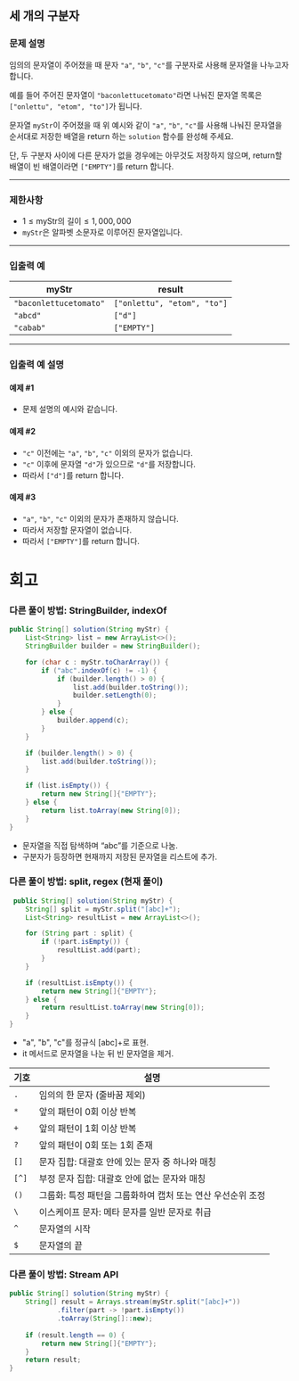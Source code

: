 ## 세 개의 구분자

### 문제 설명
임의의 문자열이 주어졌을 때 문자 `"a"`, `"b"`, `"c"`를 구분자로 사용해 문자열을 나누고자 합니다.

예를 들어 주어진 문자열이 `"baconlettucetomato"`라면 나눠진 문자열 목록은 `["onlettu", "etom", "to"]`가 됩니다.

문자열 `myStr`이 주어졌을 때 위 예시와 같이 `"a"`, `"b"`, `"c"`를 사용해 나눠진 문자열을 순서대로 저장한 배열을 return 하는 `solution` 함수를 완성해 주세요.

단, 두 구분자 사이에 다른 문자가 없을 경우에는 아무것도 저장하지 않으며, return할 배열이 빈 배열이라면 `["EMPTY"]`를 return 합니다.

---

### 제한사항
- $1 \leq \text{myStr의 길이} \leq 1,000,000$
- `myStr`은 알파벳 소문자로 이루어진 문자열입니다.

---

### 입출력 예

| myStr                  | result                      |
|------------------------|-----------------------------|
| `"baconlettucetomato"` | `["onlettu", "etom", "to"]` |
| `"abcd"`               | `["d"]`                     |
| `"cabab"`              | `["EMPTY"]`                 |

---

### 입출력 예 설명

#### 예제 #1
- 문제 설명의 예시와 같습니다.

#### 예제 #2
- `"c"` 이전에는 `"a"`, `"b"`, `"c"` 이외의 문자가 없습니다.
- `"c"` 이후에 문자열 `"d"`가 있으므로 `"d"`를 저장합니다.
- 따라서 `["d"]`를 return 합니다.

#### 예제 #3
- `"a"`, `"b"`, `"c"` 이외의 문자가 존재하지 않습니다.
- 따라서 저장할 문자열이 없습니다.
- 따라서 `["EMPTY"]`를 return 합니다.
# 회고
### 다른 풀이 방법: StringBuilder, indexOf
```java
public String[] solution(String myStr) {
    List<String> list = new ArrayList<>();
    StringBuilder builder = new StringBuilder();

    for (char c : myStr.toCharArray()) {
        if ("abc".indexOf(c) != -1) {
            if (builder.length() > 0) {
                list.add(builder.toString());
                builder.setLength(0);
            }
        } else {
            builder.append(c);
        }
    }

    if (builder.length() > 0) {
        list.add(builder.toString());
    }

    if (list.isEmpty()) {
        return new String[]{"EMPTY"};
    } else {
        return list.toArray(new String[0]);
    }
}
```
- 문자열을 직접 탐색하며 “abc”를 기준으로 나눔.
- 구분자가 등장하면 현재까지 저장된 문자열을 리스트에 추가.
### 다른 풀이 방법: split, regex (현재 풀이)
```java
 public String[] solution(String myStr) {
    String[] split = myStr.split("[abc]+");
    List<String> resultList = new ArrayList<>();

    for (String part : split) {
        if (!part.isEmpty()) {
            resultList.add(part);
        }
    }

    if (resultList.isEmpty()) {
        return new String[]{"EMPTY"};
    } else {
        return resultList.toArray(new String[0]);
    }
}
```
- "a", "b", "c"를 정규식 [abc]+로 표현.
- it 메서드로 문자열을 나눈 뒤 빈 문자열을 제거.

| 기호    | 설명                                 |
|-------|------------------------------------|
| `.`   | 임의의 한 문자 (줄바꿈 제외)                  |
| `*`   | 앞의 패턴이 0회 이상 반복                    |
| `+`   | 앞의 패턴이 1회 이상 반복                    |
| `?`   | 앞의 패턴이 0회 또는 1회 존재                 |
| `[]`  | 문자 집합: 대괄호 안에 있는 문자 중 하나와 매칭       |
| `[^]` | 부정 문자 집합: 대괄호 안에 없는 문자와 매칭         |
| `()`  | 그룹화: 특정 패턴을 그룹화하여 캡처 또는 연산 우선순위 조정 |
| `\`   | 이스케이프 문자: 메타 문자를 일반 문자로 취급         |
| `^`   | 문자열의 시작                            |
| `$`   | 문자열의 끝                             |

### 다른 풀이 방법: Stream API
```java
public String[] solution(String myStr) {
    String[] result = Arrays.stream(myStr.split("[abc]+"))
            .filter(part -> !part.isEmpty())
            .toArray(String[]::new);
    
    if (result.length == 0) {
        return new String[]{"EMPTY"};
    }
    return result;
}
```